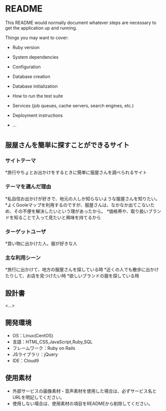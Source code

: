 # README

This README would normally document whatever steps are necessary to get the
application up and running.

Things you may want to cover:

* Ruby version

* System dependencies

* Configuration

* Database creation

* Database initialization

* How to run the test suite

* Services (job queues, cache servers, search engines, etc.)

* Deployment instructions

* ...
# <co2ico>

## 服屋さんを簡単に探すことができるサイト
### サイトテーマ
*旅行やちょとお出かけをするときに簡単に服屋さんを調べられるサイト

### テーマを選んだ理由
*私自信お出かけが好きで、地元の人しか知らないような服屋さんを知りたい。
*よくGooleマップを利用するのですが、服屋さんは、なかなか出てこないため、その不便を解決したいという理があったから。
*価格帯や、取り扱いブランドを知ることで入って見たいと興味を持てるから

### ターゲットユーザ
*買い物に出かけた人。服が好きな人

### 主な利用シーン
*旅行に出かけて、地方の服屋さんを探している時
*近くの人でも散歩に出かけたりして、お店を見つけたい時
*欲しいブランドの服を探している時
## 設計書
<...>

## 開発環境
- OS：Linux(CentOS)
- 言語：HTML,CSS,JavaScript,Ruby,SQL
- フレームワーク：Ruby on Rails
- JSライブラリ：jQuery
- IDE：Cloud9

## 使用素材
- 外部サービスの画像素材・音声素材を使用した場合は、必ずサービス名とURLを明記してください。
- 使用しない場合は、使用素材の項目をREADMEから削除してください。
